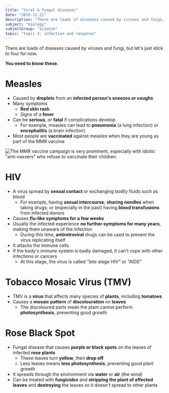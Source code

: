 ```yaml
---
title: "Viral & fungal diseases"
date: "2019-11-21"
description: "There are loads of diseases caused by viruses and fungi, but let's just stick to four for now."
subject: "biology"
subjectGroup: "science"
topic: "topic 3: infection and response"
---
```


There are loads of diseases caused by viruses and fungi, but let's just stick to four for now.

**You need to know these.**

# Measles

- Caused by **droplets** from an **infected person's sneezes or coughs**
- Many symptoms
  - **Red skin rash**
  - Signs of a **fever**
- Can be **serious**, or **fatal** if complications develop
  - For example, measles can lead to **pneumonia** (a lung infection) or **encephalitis** (a brain infection)
- Most people are **vaccinated** against measles when they are young as part of the MMR vaccine

![The MMR vaccine campaign is very prominent, especially with idiotic "anti-vaxxers" who refuse to vaccinate their children.](articles/biology/topic-3/mmr.jpg)

# HIV

- A virus spread by **sexual contact** or exchanging bodily fluids such as blood
  - For example, having **sexual intercourse**; **sharing needles** when taking drugs; or (especially in the past) having **blood transfusions** from infected donors
- Causes **flu-like symptoms for a few weeks**
- Usually the infected experience **no further symptoms for many years**, making them unaware of the infection
  - During this time, **antiretroviral** drugs can be used to prevent the virus replicating itself
- It attacks the immune cells
- If the body's immune system is badly damaged, it can't cope with other infections or cancers
  - At this stage, the virus is called _"late stage HIV"_ or _"AIDS"_

# Tobacco Mosaic Virus (TMV)

- TMV is a **virus** that affects many species of **plants**, including **tomatoes**
- Causes a **mosaic pattern** of **discolouration** on **leaves**
  - The discoloured parts mean the plant cannot perform **photosynthesis**, preventing good growth

# Rose Black Spot

- Fungal disease that causes **purple or black spots** on the leaves of infected **rose plants**
  - These leaves turn **yellow**, then **drop off**
  - Less leaves means **less photosynthesis**, preventing good plant growth
- It spreads through the environment via **water** or **air** (the wind)
- Can be treated with **fungicides** and **stripping the plant of affected leaves** and **destroying** the leaves so it doesn't spread to other plants
